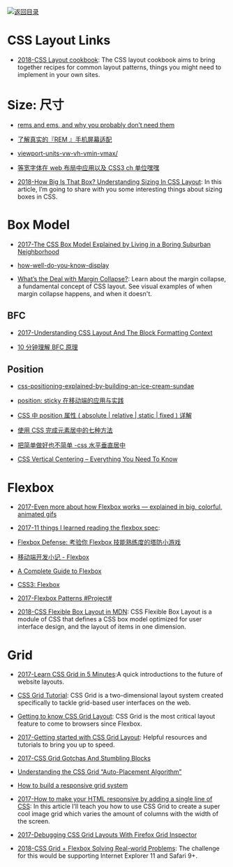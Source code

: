 [![返回目录](https://user-images.githubusercontent.com/5803001/38079637-ff0abcf0-3371-11e8-9b76-ad651620afc7.jpg)](https://github.com/wxyyxc1992/Awesome-Lists)

# CSS Layout Links

- [2018-CSS Layout cookbook](https://developer.mozilla.org/en-US/docs/Web/CSS/Layout_cookbook): The CSS layout cookbook aims to bring together recipes for common layout patterns, things you might need to implement in your own sites. 

# Size: 尺寸

* [rems and ems, and why you probably don’t need them](https://parg.co/b4k)

* [了解真实的『REM 』手机屏幕适配](https://github.com/hbxeagle/rem/blob/master/README.md)

* [viewport-units-vw-vh-vmin-vmax/](https://web-design-weekly.com/2014/11/18/viewport-units-vw-vh-vmin-vmax/)

* [等宽字体在 web 布局中应用以及 CSS3 ch 单位嘿嘿](http://www.zhangxinxu.com/wordpress/2016/07/monospaced-font-css3-ch-unit/)

* [2018-How Big Is That Box? Understanding Sizing In CSS Layout](https://parg.co/Ukr): In this article, I’m going to share with you some interesting things about sizing boxes in CSS.

# Box Model

* [2017-The CSS Box Model Explained by Living in a Boring Suburban Neighborhood](https://parg.co/bhN)

* [how-well-do-you-know-display](https://parg.co/UTb)

* [What’s the Deal with Margin Collapse?](https://jonathan-harrell.com/whats-the-deal-with-margin-collapse/): Learn about the margin collapse, a fundamental concept of CSS layout. See visual examples of when margin collapse happens, and when it doesn't.

## BFC

* [2017-Understanding CSS Layout And The Block Formatting Context](https://parg.co/UOz)

- [10 分钟理解 BFC 原理](https://parg.co/bOg)

## Position

* [css-positioning-explained-by-building-an-ice-cream-sundae](https://medium.freecodecamp.com/css-positioning-explained-by-building-an-ice-cream-sundae-831cb884bfa9#.1l7m0fcao)

* [position: sticky 在移动端的应用与实践](https://fe.ele.me/position-sticky-zai-yi-dong-duan-de-ying-yong-yu-shi-jian/)

* [CSS 中 position 属性 ( absolute | relative | static | fixed ) 详解](http://blog.csdn.net/chen_zw/article/details/8741365)

* [使用 CSS 完成元素居中的七种方法 ](http://www.zcfy.cc/article/439)

* [把简单做好也不简单 -css 水平垂直居中](http://www.tuicool.com/articles/VrQzya)

* [CSS Vertical Centering – Everything You Need To Know](http://webdesignerwall.com/tutorials/css-vertical-centering-everything-need-know)

# Flexbox

* [2017-Even more about how Flexbox works — explained in big, colorful, animated gifs](https://medium.freecodecamp.com/even-more-about-how-flexbox-works-explained-in-big-colorful-animated-gifs-a5a74812b053#.sxvzh9wcc)

* [2017-11 things I learned reading the flexbox spec](https://parg.co/bJJ):

* [Flexbox Defense: 考验你 Flexbox 技能熟练度的塔防小游戏](http://www.flexboxdefense.com/)

* [移动端开发小记 - Flexbox](http://taobaofed.org/blog/2015/11/11/flexbox-in-mobile-web/)

* [A Complete Guide to Flexbox](https://css-tricks.com/snippets/css/a-guide-to-flexbox/)

* [CSS3: Flexbox](http://book.mixu.net/css/4-flexbox.html)

* [2017-Flexbox Patterns #Project#](http://www.flexboxpatterns.com/feature-list)

- [2018-CSS Flexible Box Layout in MDN](https://parg.co/UVS): CSS Flexible Box Layout is a module of CSS that defines a CSS box model optimized for user interface design, and the layout of items in one dimension.

# Grid

* [2017-Learn CSS Grid in 5 Minutes](https://parg.co/UZ0):A quick introductions to the future of website layouts.

- [CSS Grid Tutorial](https://tympanus.net/codrops/css_reference/grid/): CSS Grid is a two-dimensional layout system created specifically to tackle grid-based user interfaces on the web.

* [Getting to know CSS Grid Layout](https://cm.engineering/getting-to-know-css-grid-layout-818e43ca71a5): CSS Grid is the most critical layout feature to come to browsers since Flexbox.

* [2017-Getting started with CSS Grid Layout](https://parg.co/bNW): Helpful resources and tutorials to bring you up to speed.

* [2017-CSS Grid Gotchas And Stumbling Blocks](https://parg.co/Umq)

* [Understanding the CSS Grid “Auto-Placement Algorithm”](http://www.tuicool.com/articles/uqAJFvn)

* [How to build a responsive grid system](https://zellwk.com/blog/responsive-grid-system/)

- [2017-How to make your HTML responsive by adding a single line of CSS](https://parg.co/Upx): In this article I’ll teach you how to use CSS Grid to create a super cool image grid which varies the amount of columns with the width of the screen.

- [2017-Debugging CSS Grid Layouts With Firefox Grid Inspector](https://parg.co/U3i)

- [2018-CSS Grid + Flexbox Solving Real-world Problems](https://parg.co/Ukv): The challenge for this would be supporting Internet Explorer 11 and Safari 9+.
